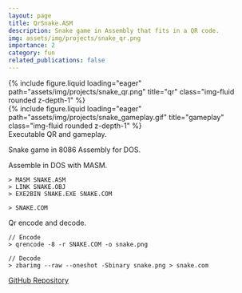 ```yaml
---
layout: page
title: QrSnake.ASM
description: Snake game in Assembly that fits in a QR code.
img: assets/img/projects/snake_qr.png
importance: 2
category: fun
related_publications: false
---
```


<div class="row">
    <div class="col-sm mt-3 mt-md-0">
        {% include figure.liquid loading="eager" path="assets/img/projects/snake_qr.png" title="qr" class="img-fluid rounded z-depth-1" %}
    </div>
    <div class="col-sm mt-3 mt-md-0">
        {% include figure.liquid loading="eager" path="assets/img/projects/snake_gameplay.gif" title="gameplay" class="img-fluid rounded z-depth-1" %}
    </div>
</div>
<div class="caption">
    Executable QR and gameplay.
</div>

Snake game in 8086 Assembly for DOS.

Assemble in DOS with MASM.
```
> MASM SNAKE.ASM
> LINK SNAKE.OBJ
> EXE2BIN SNAKE.EXE SNAKE.COM

> SNAKE.COM
```

Qr encode and decode.
```
// Encode
> qrencode -8 -r SNAKE.COM -o snake.png

// Decode
> zbarimg --raw --oneshot -Sbinary snake.png > snake.com
```


<a href="https://github.com/A713F3/QrSnake.ASM" target="_blank">
    <i class="fab fa-github"></i>
    GitHub Repository
</a>

